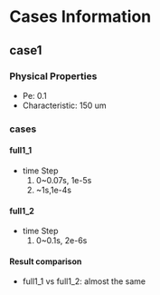 # Cases Information

## case1

### Physical Properties

- Pe: 0.1
- Characteristic: 150 um

### cases

#### full1_1

- time Step
  1. 0~0.07s, 1e-5s
  2. ~1s,1e-4s

#### full1_2

- time Step
  1. 0~0.1s, 2e-6s

#### Result comparison 

- full1_1 vs full1_2: almost the same 

